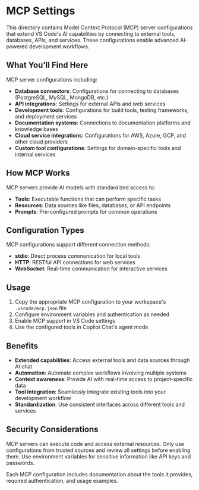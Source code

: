 # MCP Settings

This directory contains Model Context Protocol (MCP) server configurations that extend VS Code's AI capabilities by connecting to external tools, databases, APIs, and services. These configurations enable advanced AI-powered development workflows.

## What You'll Find Here

MCP server configurations including:

- **Database connectors**: Configurations for connecting to databases (PostgreSQL, MySQL, MongoDB, etc.)
- **API integrations**: Settings for external APIs and web services
- **Development tools**: Configurations for build tools, testing frameworks, and deployment services
- **Documentation systems**: Connections to documentation platforms and knowledge bases
- **Cloud service integrations**: Configurations for AWS, Azure, GCP, and other cloud providers
- **Custom tool configurations**: Settings for domain-specific tools and internal services

## How MCP Works

MCP servers provide AI models with standardized access to:

- **Tools**: Executable functions that can perform specific tasks
- **Resources**: Data sources like files, databases, or API endpoints
- **Prompts**: Pre-configured prompts for common operations

## Configuration Types

MCP configurations support different connection methods:

- **stdio**: Direct process communication for local tools
- **HTTP**: RESTful API connections for web services
- **WebSocket**: Real-time communication for interactive services

## Usage

1. Copy the appropriate MCP configuration to your workspace's `.vscode/mcp.json` file
2. Configure environment variables and authentication as needed
3. Enable MCP support in VS Code settings
4. Use the configured tools in Copilot Chat's agent mode

## Benefits

- **Extended capabilities**: Access external tools and data sources through AI chat
- **Automation**: Automate complex workflows involving multiple systems
- **Context awareness**: Provide AI with real-time access to project-specific data
- **Tool integration**: Seamlessly integrate existing tools into your development workflow
- **Standardization**: Use consistent interfaces across different tools and services

## Security Considerations

MCP servers can execute code and access external resources. Only use configurations from trusted sources and review all settings before enabling them. Use environment variables for sensitive information like API keys and passwords.

Each MCP configuration includes documentation about the tools it provides, required authentication, and usage examples.

